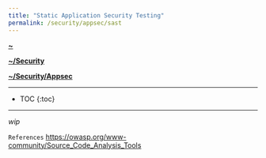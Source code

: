 ```yaml
---
title: "Static Application Security Testing"
permalink: /security/appsec/sast
---
```


**[~](../../../README.md)**

**[~/Security](../../security.md)**

**[~/Security/Appsec](0application-security.md)**

---

* TOC
{:toc}

---
_wip_

`References`
https://owasp.org/www-community/Source_Code_Analysis_Tools
